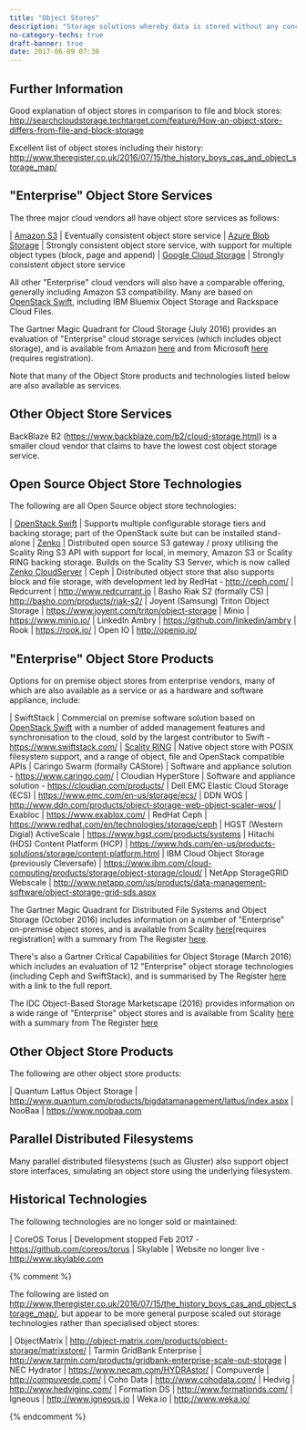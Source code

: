 ```yaml
---
title: "Object Stores"
description: "Storage solutions whereby data is stored without any concept of folders or organisational structure, instead being referenced by a unique identifier, allowing for massively parallel and scalable solutions.  Generally access via a REST API, with Amazon S3 the defacto standard, although many also support a range of file based interfaces as well, simulating a file system using the underlying object storage.  Common features include support for multiple storage tiers, storage of custom metadata against data, replication of data for redundancy, and object versioning."
no-category-techs: true
draft-banner: true
date: 2017-06-09 07:30
---
```

## Further Information

Good explanation of object stores in comparison to file and block stores: <http://searchcloudstorage.techtarget.com/feature/How-an-object-store-differs-from-file-and-block-storage>

Excellent list of object stores including their history: <http://www.theregister.co.uk/2016/07/15/the_history_boys_cas_and_object_storage_map/>

## "Enterprise" Object Store Services

The three major cloud vendors all have object store services as follows:
 
| [Amazon S3](/technologies/amazon-s3/) | Eventually consistent object store service
| [Azure Blob Storage](/technologies/microsoft-azure-blob-storage/) | Strongly consistent object store service, with support for multiple object types (block, page and append)
| [Google Cloud Storage](/technologies/google-cloud-storage/) | Strongly consistent object store service

All other "Enterprise" cloud vendors will also have a comparable offering, generally including Amazon S3 compatibility.  Many are based on [OpenStack Swift](/technologies/openstack-swift), including IBM Bluemix Object Storage and Rackspace Cloud Files.

The Gartner Magic Quadrant for Cloud Storage (July 2016) provides an evaluation of "Enterprise" cloud storage services (which includes object storage), and is available from Amazon [here](https://aws.amazon.com/resources/analyst-reports/#Gartner:_Magic_Quadrant_for_Public_Cloud_Storage_Services,_Worldwide) and from Microsoft [here](https://azure.microsoft.com/en-gb/resources/gartner-storage-magic-quadrant/) (requires registration).

Note that many of the Object Store products and technologies listed below are also available as services.

## Other Object Store Services

BackBlaze B2 (<https://www.backblaze.com/b2/cloud-storage.html>) is a smaller cloud vendor that claims to have the lowest cost object storage service.

## Open Source Object Store Technologies

The following are all Open Source object store technologies:

| [OpenStack Swift](/technologies/openstack-swift) | Supports multiple configurable storage tiers and backing storage; part of the OpenStack suite but can be installed stand-alone
| [Zenko](/technologies/zenko/) | Distributed open source S3 gateway / proxy utilising the Scality Ring S3 API with support for local, in memory, Amazon S3 or Scality RING backing storage.  Builds on the Scality S3 Server, which is now called [Zenko CloudServer](/technologies/zenko/cloudserver/) 
| Ceph | Distributed object store that also supports block and file storage, with development led by RedHat - <http://ceph.com/>
| Redcurrent | <http://www.redcurrant.io>
| Basho Riak S2 (formally CS) | <http://basho.com/products/riak-s2/>
| Joyent (Samsung) Triton Object Storage | <https://www.joyent.com/triton/object-storage>
| Minio | <https://www.minio.io/>
| LinkedIn Ambry | <https://github.com/linkedin/ambry>
| Rook | <https://rook.io/>
| Open IO | <http://openio.io/>

## "Enterprise" Object Store Products

Options for on premise object stores from enterprise vendors, many of which are also available as a service or as a hardware and software appliance, include:

| SwiftStack | Commercial on premise software solution based on [OpenStack Swift](/technologies/openstack-swift) with a number of added management features and synchronisation to the cloud, sold by the largest contributor to Swift - <https://www.swiftstack.com/>
| [Scality RING](/technologies/scality-ring/) | Native object store with POSIX filesystem support, and a range of object, file and OpenStack compatible APIs
| Caringo Swarm (formally CAStore) | Software and appliance solution - <https://www.caringo.com/>
| Cloudian HyperStore | Software and appliance solution - <https://cloudian.com/products/>
| Dell EMC Elastic Cloud Storage (ECS) | <https://www.emc.com/en-us/storage/ecs/>
| DDN WOS | <http://www.ddn.com/products/object-storage-web-object-scaler-wos/>
| Exabloc | <https://www.exablox.com/>
| RedHat Ceph | <https://www.redhat.com/en/technologies/storage/ceph>
| HGST (Western Digial) ActiveScale | <https://www.hgst.com/products/systems>
| Hitachi (HDS) Content Platform (HCP) | <https://www.hds.com/en-us/products-solutions/storage/content-platform.html>
| IBM Cloud Object Storage (previously Cleversafe) | <https://www.ibm.com/cloud-computing/products/storage/object-storage/cloud/>
| NetApp StorageGRID Webscale | <http://www.netapp.com/us/products/data-management-software/object-storage-grid-sds.aspx>

The Gartner Magic Quadrant for Distributed File Systems and Object Storage (October 2016) includes information on a number of "Enterprise" on-premise object stores, and is available from Scality [here](http://storage.scality.com/report-gartner-magic-quadrant-storage.html)[requires registration] with a summary from The Register [here](https://www.theregister.co.uk/2016/10/21/gartners_not_scoffing_at_scofs_and_objects/).

There's also a Gartner Critical Capabilities for Object Storage (March 2016) which includes an evaluation of 12 "Enterprise" object storage technologies (including Ceph and SwiftStack), and is summarised by The Register [here](https://www.theregister.co.uk/2016/04/18/gartner_object_storage_rankings/) with a link to the full report.

The IDC Object-Based Storage Marketscape (2016) provides information on a wide range of "Enterprise" object stores and is available from Scality [here](http://storage.scality.com/report-idc-marketscape-object-based-storage.html) with a summary from The Register [here](https://www.theregister.co.uk/2016/12/14/ibms_clever_and_safe_acquisition_gets_it_object_storage_leadership/)

## Other Object Store Products

The following are other object store products:

| Quantum Lattus Object Storage | <http://www.quantum.com/products/bigdatamanagement/lattus/index.aspx>
| NooBaa | <https://www.noobaa.com>

## Parallel Distributed Filesystems

Many parallel distributed filesystems (such as Gluster) also support object store interfaces, simulating an object store using the underlying filesystem.

## Historical Technologies

The following technologies are no longer sold or maintained:

| CoreOS Torus | Development stopped Feb 2017 - <https://github.com/coreos/torus>
| Skylable | Website no longer live - <http://www.skylable.com>

{% comment %}

The following are listed on <http://www.theregister.co.uk/2016/07/15/the_history_boys_cas_and_object_storage_map/>, but appear to be more general purpose scaled out storage technologies rather than specialised object stores:

| ObjectMatrix | <http://object-matrix.com/products/object-storage/matrixstore/>
| Tarmin GridBank Enterprise | <http://www.tarmin.com/products/gridbank-enterprise-scale-out-storage>
| NEC Hydrator | <https://www.necam.com/HYDRAstor/>
| Compuverde | <http://compuverde.com/>
| Coho Data | <http://www.cohodata.com/>
| Hedvig | <http://www.hedviginc.com/>
| Formation DS | <http://www.formationds.com/>
| Igneous | <http://www.igneous.io>
| Weka.io | <http://www.weka.io/>

{% endcomment %}